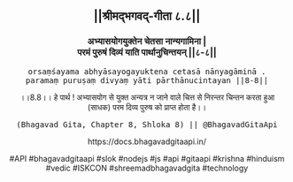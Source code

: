 <center><h2>||श्रीमद्‍भगवद्‍-गीता ८.८||</h2>
<h3>अभ्यासयोगयुक्तेन चेतसा नान्यगामिना |<br/>परमं पुरुषं दिव्यं याति पार्थानुचिन्तयन् ||८-८||</h3>
<pre>orsaṃśayama abhyāsayogayuktena cetasā nānyagāminā .<br/>paramaṃ puruṣaṃ divyaṃ yāti pārthānucintayan ||8-8||</pre>
<p>।।8.8।। हे पार्थ ! अभ्यासयोग से युक्त अन्यत्र न जाने वाले चित्त से निरन्तर चिन्तन करता हुआ (साधक) परम दिव्य पुरुष को प्राप्त होता है।।</p>
<pre>(Bhagavad Gita, Chapter 8, Shloka 8) || @BhagavadGitaApi</pre><p>https://docs.bhagavadgitaapi.in/</p><p>#API #bhagavadgitaapi #slok #nodejs #js #api #gitaapi #krishna #hinduism #vedic #ISKCON #shreemadbhagavadgita #technology</p></center>